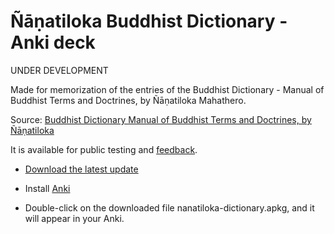 # Ñāṇatiloka Buddhist Dictionary - Anki deck

UNDER DEVELOPMENT

Made for memorization of the entries of the Buddhist Dictionary - Manual of Buddhist Terms and Doctrines, 
by Ñāṇatiloka Mahathero.

Source: [Buddhist Dictionary Manual of Buddhist Terms and Doctrines, 
by Ñāṇatiloka](https://www.palikanon.com/english/wtb/dic_idx.html)

It is available for public testing and [feedback](https://docs.google.com/forms/d/e/1FAIpQLSeA7LgF9KnCGWw1_HysqKpgD4eg4Hjo3ZFG7GcL53nsIETDCw/viewform).

- [Download the latest update](https://github.com/sasanarakkha/study-tools/releases/latest/download/nanatiloka-dictionary.apkg)

- Install [Anki](https://apps.ankiweb.net/)

- Double-click on the downloaded file nanatiloka-dictionary.apkg, and it will appear in your Anki.
